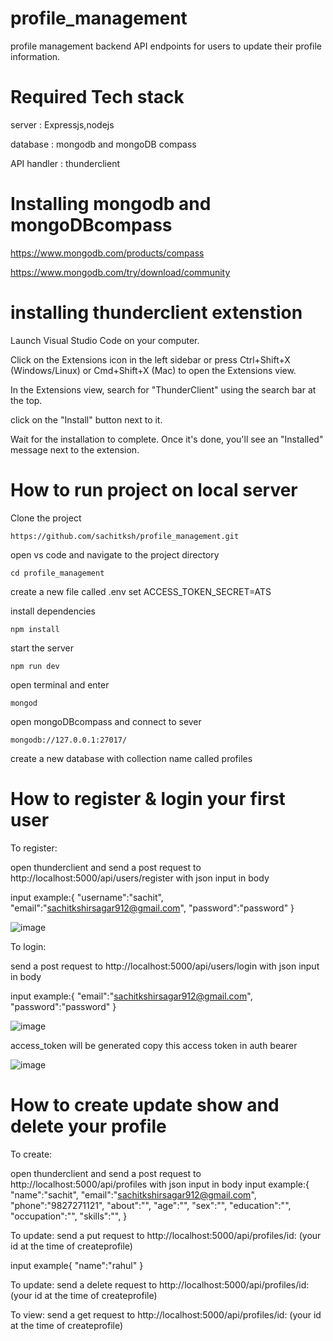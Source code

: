# profile_management
profile management backend API endpoints for users to update their profile information.

# Required Tech stack
server : Expressjs,nodejs

database : mongodb and mongoDB compass

API handler : thunderclient

# Installing mongodb and mongoDBcompass
https://www.mongodb.com/products/compass  

https://www.mongodb.com/try/download/community 

# installing thunderclient extenstion 
Launch Visual Studio Code on your computer.

Click on the Extensions icon in the left sidebar or press Ctrl+Shift+X (Windows/Linux) or Cmd+Shift+X (Mac) to open the Extensions view.

In the Extensions view, search for "ThunderClient" using the search bar at the top.

click on the "Install" button next to it.

Wait for the installation to complete. Once it's done, you'll see an "Installed" message next to the extension.

# How to run project on local server
 Clone the project 
 
 ```https://github.com/sachitksh/profile_management.git```
 
 open vs code and navigate to the project directory
 
 ``` cd profile_management ```

create a new file called .env set ACCESS_TOKEN_SECRET=ATS

install dependencies

``` npm install ```

start the server

``` npm run dev ```

open terminal and enter

``` mongod ```

open mongoDBcompass and connect to sever

``` mongodb://127.0.0.1:27017/ ```

create a new database with collection name called profiles
 
 # How to register & login your first user
To register:

open thunderclient and send a post request to http://localhost:5000/api/users/register with json input in body

input example:{
  "username":"sachit",
  "email":"sachitkshirsagar912@gmail.com",
  "password":"password"
}

![image](https://github.com/sachitksh/profile_management/assets/83107611/dfd37f0a-fc20-403b-ba8b-cc2e819c6be8)

To login:

send a post request to http://localhost:5000/api/users/login with json input in body

input example:{
  "email":"sachitkshirsagar912@gmail.com",
  "password":"password"
}

![image](https://github.com/sachitksh/profile_management/assets/83107611/10c33d55-ac56-4c19-889e-7b83fe1956de)

access_token will be generated copy this access token in auth bearer

![image](https://github.com/sachitksh/profile_management/assets/83107611/49e1414f-aefb-4abd-b3f3-d5d783eadb98)


 # How to create update show and delete  your profile
 To create:

open thunderclient and send a post request to http://localhost:5000/api/profiles  with json input in body
 input example:{
 "name":"sachit",
  "email":"sachitkshirsagar912@gmail.com",
  "phone":"9827271121",
  "about":"",
  "age":"",
  "sex":"",
  "education":"",
  "occupation":"",
  "skills":"",
}

To update: send a put request to http://localhost:5000/api/profiles/id: (your id at the time of createprofile)

input example{
"name":"rahul"
}

To update: send a delete request to http://localhost:5000/api/profiles/id: (your id at the time of createprofile)

To view: send a get request to http://localhost:5000/api/profiles/id: (your id at the time of createprofile)
 
 

